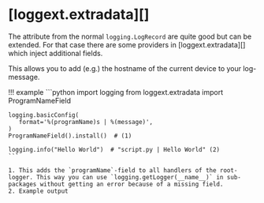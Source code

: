 # [loggext.extradata][]

The attribute from the normal `logging.LogRecord` are quite good but can be extended.
For that case there are some providers in [loggext.extradata][] which inject additional fields.

This allows you to add (e.g.) the hostname of the current device to your log-message.

!!! example
    ```python
    import logging
    from loggext.extradata import ProgramNameField
    
    logging.basicConfig(
       format='%(programName)s | %(message)',
    )
    ProgramNameField().install()  # (1)
    
    logging.info("Hello World")  # "script.py | Hello World" (2)
    ```

    1. This adds the `programName`-field to all handlers of the root-logger. This way you can use `logging.getLogger(__name__)` in sub-packages without getting an error because of a missing field.
    2. Example output
